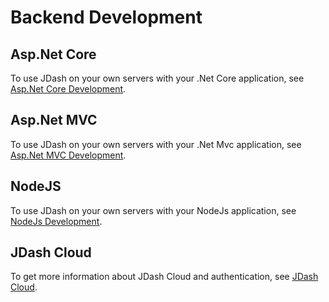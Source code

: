 # Backend Development

## Asp.Net Core
To use JDash on your own servers with your .Net Core application, see [Asp.Net Core Development](./net-core-dev.md).

## Asp.Net MVC
To use JDash on your own servers with your .Net Mvc application, see [Asp.Net MVC Development](./aspnet-mvc-dev.md).

## NodeJS
To use JDash on your own servers with your NodeJs application, see [NodeJs Development](./nodejs-dev.md).

## JDash Cloud
To get more information about JDash Cloud and authentication, see [JDash Cloud](./jdash-cloud.md).

